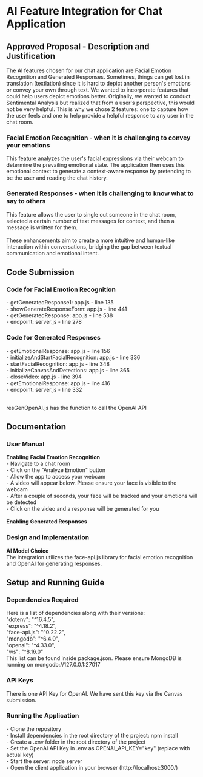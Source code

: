 <h1>AI Feature Integration for Chat Application</h1>
<h2>Approved Proposal - Description and Justification</h2>
The AI features chosen for our chat application are Facial Emotion Recognition and Generated Responses. Sometimes, things can get lost in translation (textlation) since it is hard to depict another person's emotions or convey your own through text. We wanted to incorporate features that could help users depict emotions better. Originally, we wanted to conduct Sentimental Analysis but realized that from a user's perspective, this would not be very helpful. This is why we chose 2 features: one to capture how the user feels and one to help provide a helpful response to any user in the chat room.
<h3>Facial Emotion Recognition - when it is challenging to convey your emotions</h3>
This feature analyzes the user's facial expressions via their webcam to determine the prevailing emotional state. The application then uses this emotional context to generate a context-aware response by pretending to be the user and reading the chat history.
<h3>Generated Responses - when it is challenging to know what to say to others</h3>
This feature allows the user to single out someone in the chat room, selected a certain number of text messages for context, and then a message is written for them.<br>
<br>
These enhancements aim to create a more intuitive and human-like interaction within conversations, bridging the gap between textual communication and emotional intent.

<h2>Code Submission</h2>
<h3>Code for Facial Emotion Recognition</h3>
- getGeneratedResponse1: app.js - line 135<br>
- showGenerateResponseForm: app.js - line 441<br>
- getGeneratedResponse: app.js - line 538<br>
- endpoint: server.js - line 278<br>
<h3>Code for Generated Responses</h3>
- getEmotionalResponse: app.js - line 156<br>
- initializeAndStartFacialRecognition: app.js - line 336<br>
- startFacialRecognition: app.js - line 348<br>
- initializeCanvasAndDetections: app.js - line 365<br>
- closeVideo: app.js - line 394<br>
- getEmotionalResponse: app.js - line 416<br>
- endpoint: server.js - line 332<br><br>

resGenOpenAI.js has the function to call the OpenAI API


<h2>Documentation</h2>
<h3>User Manual</h3>
<strong>Enabling Facial Emotion Recognition</strong><br>
- Navigate to a chat room<br>
- Click on the "Analyze Emotion" button<br>
- Allow the app to access your webcam<br>
- A video will appear below. Please ensure your face is visible to the webcam<br>
- After a couple of seconds, your face will be tracked and your emotions will be detected<br>
- Click on the video and a response will be generated for you<br><br>
<strong>Enabling Generated Responses</strong><br>

<h3>Design and Implementation</h3>
<strong>AI Model Choice</strong><br>
The integration utilizes the face-api.js library for facial emotion recognition and OpenAI for generating responses.

<h2>Setup and Running Guide</h2>
<h3>Dependencies Required</h3>
Here is a list of dependencies along with their versions:<br>
"dotenv": "^16.4.5",<br>
"express": "^4.18.2",<br>
"face-api.js": "^0.22.2",<br>
"mongodb": "^6.4.0",<br>
"openai": "^4.33.0",<br>
"ws": "^8.16.0"<br>
This list can be found inside package.json. Please ensure MongoDB is running on mongodb://127.0.0.1:27017

<h3>API Keys</h3>
There is one API Key for OpenAI. We have sent this key via the Canvas submission.

<h3>Running the Application</h3>
- Clone the repository<br>
- Install dependencies in the root directory of the project: npm install<br>
- Create a .env folder in the root directory of the project<br>
- Set the OpenAI API Key in .env as OPENAI_API_KEY="key" (replace with actual key)<br>
- Start the server: node server<br>
- Open the client application in your browser (http://localhost:3000/)<br>